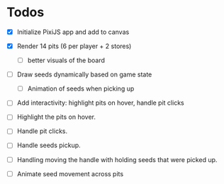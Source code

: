 # Todos

- [x] Initialize PixiJS app and add to canvas

- [x] Render 14 pits (6 per player + 2 stores)
  - [ ] better visuals of the board

- [ ] Draw seeds dynamically based on game state
  - [ ] Animation of seeds when picking up

- [ ] Add interactivity: highlight pits on hover, handle pit clicks
- [ ] Highlight the pits on hover.
- [ ] Handle pit clicks.
- [ ] Handle seeds pickup.
- [ ] Handling moving the handle with holding seeds that were picked up.

- [ ] Animate seed movement across pits
